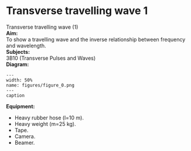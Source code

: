 # Transverse travelling wave  1  
 Transverse travelling wave (1)    
<b> Aim: </b>  
 To show a travelling wave and the inverse relationship between frequency and wavelength.    
<b> Subjects: </b>  
 3B10 (Transverse Pulses and Waves)   
<b> Diagram: </b>  
   
```{figure} figures/figure_0.png  
---  
width: 50%  
name: figures/figure_0.png  
---  
caption  
``` 
      
<b> Equipment: </b>  
 
 *  Heavy rubber hose (l=10 m). 
 *  Heavy weight (m=25 kg). 
 *  Tape. 
 *  Camera. 
 *  Beamer.
 